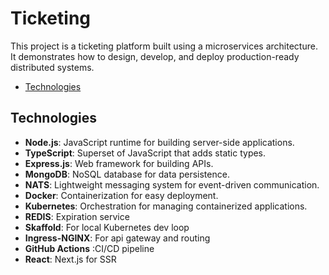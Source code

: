 # Ticketing
This project is a ticketing platform built using a microservices architecture. It demonstrates how to design, develop, and deploy production-ready distributed systems.

- [Technologies](#technologies)

## Technologies

- **Node.js**: JavaScript runtime for building server-side applications.
- **TypeScript**: Superset of JavaScript that adds static types.
- **Express.js**: Web framework for building APIs.
- **MongoDB**: NoSQL database for data persistence.
- **NATS**: Lightweight messaging system for event-driven communication.
- **Docker**: Containerization for easy deployment.
- **Kubernetes**: Orchestration for managing containerized applications.
- **REDIS**: Expiration service
- **Skaffold**: For local Kubernetes dev loop
- **Ingress-NGINX**: For api gateway and routing
- **GitHub Actions** :CI/CD pipeline
- **React**:  Next.js for SSR